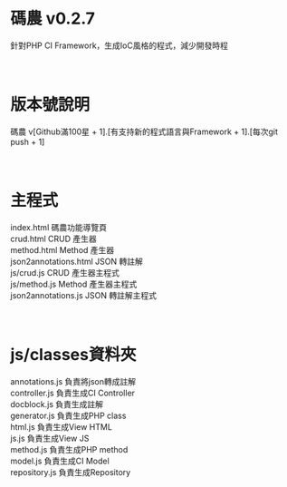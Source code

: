 # 碼農 v0.2.7
針對PHP CI Framework，生成IoC風格的程式，減少開發時程<br />
<br />
<br />
# 版本號說明
碼農 v[Github滿100星 + 1].[有支持新的程式語言與Framework + 1].[每次git push + 1]<br />
<br />
<br />
# 主程式<br />
index.html  碼農功能導覽頁<br />
crud.html  CRUD 產生器<br />
method.html  Method 產生器<br />
json2annotations.html  JSON 轉註解<br />
js/crud.js CRUD 產生器主程式<br />
js/method.js Method 產生器主程式<br />
json2annotations.js JSON 轉註解主程式<br />
<br />
<br />
# js/classes資料夾<br />
annotations.js 負責將json轉成註解<br />
controller.js 負責生成CI Controller<br />
docblock.js 負責生成註解<br />
generator.js 負責生成PHP class<br />
html.js 負責生成View HTML<br />
js.js 負責生成View JS<br />
method.js 負責生成PHP method<br />
model.js 負責生成CI Model<br />
repository.js 負責生成Repository<br />
